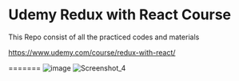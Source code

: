 # Udemy Redux with React Course

This Repo consist of all the practiced codes and materials

https://www.udemy.com/course/redux-with-react/

=======
![image](https://github.com/shanakasp/react-redux-todo-app-udemy-course/assets/74164029/8de6d823-73e9-4598-8d70-4b71e77325fd)
![Screenshot_4](https://github.com/shanakasp/react-redux-todo-app-udemy-course/assets/74164029/f539f813-7643-4e90-8211-91a6c73b6f6d)
